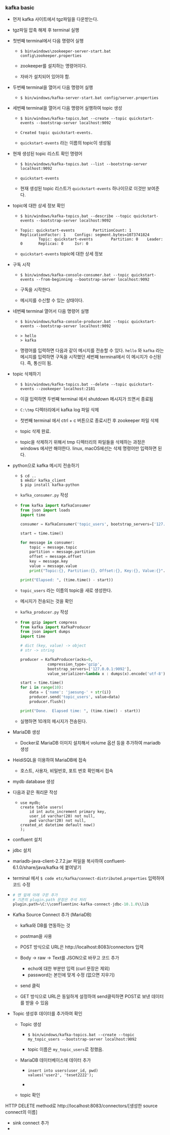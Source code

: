 ### kafka basic

- 먼저 kafka 사이트에서 tgz파일을 다운받는다.

- tgz파일 압축 해제 후 terminal 실행

- 첫번째 terminal에서 다음 명령어 실행

  - ```
    $ bin\windows\zookeeper-server-start.bat config\zookeeper.properties
    ```

  - zookeeper를 설치하는 명령어이다.

  - 자바가 설치되어 있어야 함.



- 두번째 terminal을 열어서 다음 명령어 실행

  - ```
    $ bin/windows/kafka-server-start.bat config/server.properties
    ```



- 세번째 terminal을 열어서 다음 명령어 실행하여 topic 생성

  - ```
    $ bin/windows/kafka-topics.bat --create --topic quickstart-events --bootstrap-server localhost:9092
    ```

  - ```
    Created topic quickstart-events.
    ```

  - `quickstart-events` 라는 이름의 topic이 생성됨



- 현재 생성된 topic 리스트 확인 명령어

  - ```
    $ bin/windows/kafka-topics.bat --list --bootstrap-server localhost:9092
    ```

  - ```
    quickstart-events
    ```

  - 현재 생성된 topic 리스트가 `quickstart-events` 하나이므로 이것만 보여준다.



- topic에 대한 상세 정보 확인

  - ```
    $ bin/windows/kafka-topics.bat --describe --topic quickstart-events --bootstrap-server localhost:9092
    ```

  - ```
    Topic: quickstart-events        PartitionCount: 1       ReplicationFactor: 1    Configs: segment.bytes=1073741824
            Topic: quickstart-events        Partition: 0    Leader: 0       Replicas: 0     Isr: 0
    ```

  - `quickstart-events` topic에 대한 상세 정보



- 구독 시작

  - ```
    $ bin/windows/kafka-console-consumer.bat --topic quickstart-events --from-beginning --bootstrap-server localhost:9092
    ```

  - 구독을 시작한다.

  - 메시지를 수신할 수 있는 상태이다.



- 네번째 terminal 열어서 다음 명령어 실행

  - ```
    $ bin/windows/kafka-console-producer.bat --topic quickstart-events --bootstrap-server localhost:9092
    ```

  - ```
    > hello
    > kafka
    ```

  - 명령어를 입력하면 다음과 같이 메시지를 전송할 수 있다. `hello` 와 `kafka` 라는 메시지를 입력하면 구독을 시작했던 세번째 terminal에서 이 메시지가 수신된다. 즉, 통신이 됨.



- topic 삭제하기

  - ```
    $ bin/windows/kafka-topics.bat --delete --topic quickstart-events --zookeeper localhost:2181
    ```

  - 이걸 입력하면 두번째 terminal 에서 shutdown 메시지가 뜨면서 종료됨

  - `C:\tmp` 디렉터리에서 kafka log 파일 삭제

  - 첫번째 terminal 에서 ctrl + c 버튼으로 종료시킨 후 zookeeper 파일 삭제

  - topic 삭제 완료.

  - topic을 삭제하기 위해서 tmp 디렉터리의 파일들을 삭제하는 과정은 windows 에서만 해야한다. linux, macOS에선는 삭제 명령어만 입력하면 된다.



- python으로 kafka 메시지 전송하기

  - ```
    $ cd ..
    $ mkdir kafka_client
    $ pip install kafka-python
    ```

  - `kafka_consumer.py` 작성

  - ```python
    from kafka import KafkaConsumer
    from json import loads
    import time
    
    consumer = KafkaConsumer('topic_users', bootstrap_servers=['127.0.0.1:9092'], auto_offset_reset='earliest', enable_auto_commit=True, group_id='my-group', value_deserializer=lambda x: loads(x.decode('utf-8')), consumer_timeout_ms=1000)
    
    start = time.time()
    
    for message in consumer:
    	topic = message.topic
    	partition = message.partition
    	offset = message.offset
    	key = message.key
    	value = message.value
    	print("Topic:{}, Partition:{}, Offset:{}, Key:{}, Value:{}".format(topic, partition, offset, key, value))
    
    print("Elapsed: ", (time.time() - start))
    ```

  - `topic_users` 라는 이름의 topic을 새로 생성한다.

  - 메시지가 전송되는 것을 확인

  - `kafka_producer.py` 작성

  - ```python
    from gzip import compress
    from kafka import KafkaProducer
    from json import dumps
    import time
    
    # dict (key, value) -> object
    # str -> string
    
    producer = KafkaProducer(acks=0, 
                compression_type='gzip', 
                bootstrap_servers=['127.0.0.1:9092'], 
                value_serializer=lambda x : dumps(x).encode('utf-8')) 
    
    start = time.time()
    for i in range(10):
        data = {'name': 'jaesung-' + str(i)}
        producer.send('topic_users', value=data)
        producer.flush()
    
    print("Done.  Elapsed time: ", (time.time() - start))
    ```

  - 실행하면 10개의 메시지가 전송된다.





- MariaDB 생성
  - Docker로 MariaDB 이미지 설치해서 volume 옵션 등을 추가하여 mariadb 생성
- HeidiSQL을 이용하여 MariaDB에 접속
  - 호스트, 사용자, 비밀번호, 포트 번호 확인해서 접속
- mydb database 생성

- 다음과 같은 쿼리문 작성

  - ```mariadb
    use mydb;
    create table users(
    	id int auto_increment primary key,
    	user_id varchar(20) not null,
    	pwd varchar(20) not null,
	created_at datetime default now()
    );
    ```
    



- confluent 설치







- jdbc 설치







- mariadb-java-client-2.7.2.jar 파일을 복사하여 confluent-6.1.0/share/java/kafka 에 붙여넣기

- terminal 에서 `$ code etc/kafka/connect-distributed.properties` 입력하여 코드 수정

- ```python
  # 맨 밑에 아래 구문 추가
  # 기존의 plugin.path 문장은 주석 처리
  plugin.path=\C:\\confluentinc-kafka-connect-jdbc-10.1.0\\lib
  ```



- Kafka Source Connect 추가 (MariaDB)

  - kafka와 DB를 연동하는 것

  - postman을 사용
  - POST 방식으로 URL은 http://localhost:8083/connectors 입력
  - Body -> raw -> Text를 JSON으로 바꾸고 코드 추가
    - echo에 대한 부분만 입력 (curl 문장은 제외)
    - password는 본인에 맞게 수정 (없으면 지우기)
  - send 클릭
  - GET 방식으로 URL은 동일하게 설정하여 send클릭하면 POST로 보낸 데이터를 받을 수 있음



- Topic 생성후 데이터를 추가하여 확인

  - Topic 생성

    - ```
      $ bin/windows/kafka-topics.bat --create --topic my_topic_users --bootstrap-server localhost:9092
      ```

    - topic 이름은 `my_topic_users`로 정했음.

  - MariaDB 데이터베이스에 데이터 추가

    - ```mariadb
      insert into users(user_id, pwd)
      values('user2', 'teset2222');
      ```

    - 

  - topic 확인



HTTP DELETE method로 http://localhost:8083/connectors/[생성한 source connect의 이름]



- sink connect 추가
- 

